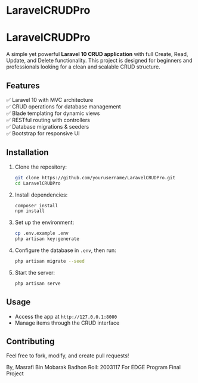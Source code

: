 # LaravelCRUDPro

# **LaravelCRUDPro**  
A simple yet powerful **Laravel 10 CRUD application** with full Create, Read, Update, and Delete functionality. This project is designed for beginners and professionals looking for a clean and scalable CRUD structure.  

## **Features**  
✅ Laravel 10 with MVC architecture  
✅ CRUD operations for database management  
✅ Blade templating for dynamic views  
✅ RESTful routing with controllers  
✅ Database migrations & seeders  
✅ Bootstrap for responsive UI  

## **Installation**  
1. Clone the repository:  
   ```bash
   git clone https://github.com/yourusername/LaravelCRUDPro.git
   cd LaravelCRUDPro
   ```
2. Install dependencies:  
   ```bash
   composer install
   npm install
   ```
3. Set up the environment:  
   ```bash
   cp .env.example .env
   php artisan key:generate
   ```
4. Configure the database in `.env`, then run:  
   ```bash
   php artisan migrate --seed
   ```
5. Start the server:  
   ```bash
   php artisan serve
   ```

## **Usage**  
- Access the app at `http://127.0.0.1:8000`  
- Manage items through the CRUD interface  

## **Contributing**  
Feel free to fork, modify, and create pull requests!  

By,
Masrafi Bin Mobarak Badhon
Roll: 2003117
For EDGE Program Final Project
